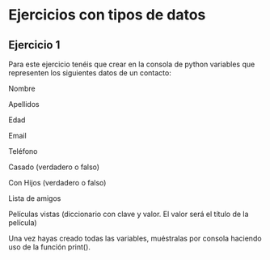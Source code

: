 # Ejercicios con tipos de datos

## Ejercicio 1
Para este ejercicio tenéis que crear en la consola de python variables que representen los siguientes datos de un contacto:

Nombre

Apellidos

Edad

Email

Teléfono

Casado (verdadero o falso)

Con Hijos (verdadero o falso)

Lista de amigos

Películas vistas (diccionario con clave y valor. El valor será el título de la película)

Una vez hayas creado todas las variables, muéstralas por consola haciendo uso de la función print().


